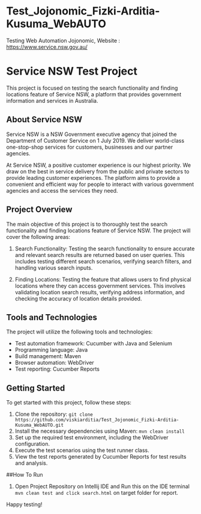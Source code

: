 # Test_Jojonomic_Fizki-Arditia-Kusuma_WebAUTO
Testing Web Automation Jojonomic, Website : https://www.service.nsw.gov.au/
</br>
# Service NSW Test Project

This project is focused on testing the search functionality and finding locations feature of Service NSW, a platform that provides government information and services in Australia.

## About Service NSW

Service NSW is a NSW Government executive agency that joined the Department of Customer Service on 1 July 2019. We deliver world-class one-stop-shop services for customers, businesses and our partner agencies. 

At Service NSW, a positive customer experience is our highest priority. We draw on the best in service delivery from the public and private sectors to provide leading customer experiences. The platform aims to provide a convenient and efficient way for people to interact with various government agencies and access the services they need.

## Project Overview

The main objective of this project is to thoroughly test the search functionality and finding locations feature of Service NSW. The project will cover the following areas:

1. Search Functionality: Testing the search functionality to ensure accurate and relevant search results are returned based on user queries. This includes testing different search scenarios, verifying search filters, and handling various search inputs.

2. Finding Locations: Testing the feature that allows users to find physical locations where they can access government services. This involves validating location search results, verifying address information, and checking the accuracy of location details provided.

## Tools and Technologies

The project will utilize the following tools and technologies:

- Test automation framework: Cucumber with Java and Selenium
- Programming language: Java
- Build management: Maven
- Browser automation: WebDriver
- Test reporting: Cucumber Reports

## Getting Started

To get started with this project, follow these steps:

1. Clone the repository: `git clone https://github.com/viskiarditia/Test_Jojonomic_Fizki-Arditia-Kusuma_WebAUTO.git`
2. Install the necessary dependencies using Maven: `mvn clean install`
3. Set up the required test environment, including the WebDriver configuration.
4. Execute the test scenarios using the test runner class.
5. View the test reports generated by Cucumber Reports for test results and analysis.

##How To Run
1. Open Project Repository on Intellij IDE and Run this on the IDE terminal
   `mvn clean test and click search.html` on target folder for report. 

Happy testing!
